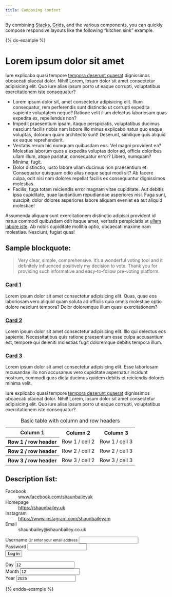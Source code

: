 ```yaml
---
title: Composing content
---
```


By combining [Stacks]({{site.basedir}}/components/stack), [Grids]({{site.basedir}}/components/grid), and the various components, you can quickly compose responsive layouts like the following “kitchen sink” example.

{% ds-example %}

<div class="site-resizer">
    <div class="ds-stack">
      <h1>Lorem ipsum dolor sit amet</h1>
      <p>Iure explicabo quasi tempore <a href="#">tempora deserunt quaerat</a> dignissimos obcaecati placeat dolor. Nihil! Lorem, ipsum dolor sit amet consectetur adipisicing elit. Quo iure alias ipsum porro ut eaque corrupti, voluptatibus exercitationem iste consequatur?</p>
      <ul>
        <li>Lorem ipsum dolor sit, amet consectetur adipisicing elit. Illum consequatur, rem perferendis sunt distinctio ut corrupti expedita sapiente voluptatem neque? Ratione velit illum delectus laboriosam quas expedita ex, repellendus non?</li>
        <li>Impedit praesentium ipsam, itaque perspiciatis, voluptatibus ducimus nesciunt facilis nobis nam labore illo minus explicabo natus quo eaque voluptas, dolorum quam architecto sunt! Deserunt, similique quis aliquid ex eaque reprehenderit.</li>
        <li>Veritatis rerum hic numquam quibusdam eos. Vel magni provident ea? Molestias laborum quos a expedita voluptas dolor ad, officia doloribus ullam illum, atque pariatur, consequatur error? Libero, numquam? Minima, fugit.</li>
        <li>Dolor distinctio, iusto labore ullam ducimus non praesentium et. Consequatur quisquam odio alias neque sequi modi sit? Ab facere culpa, odit nisi nam dolores repellat facilis ex consequuntur dignissimos molestias.</li>
        <li>Facilis, fuga totam reiciendis error magnam vitae cupiditate. Aut debitis ipsa cupiditate, quae laudantium repudiandae asperiores nisi. Fuga sunt, suscipit, dolor dolores asperiores labore aliquam eveniet ea aut aliquid molestiae!</li>
      </ul>
      <p>Assumenda aliquam sunt exercitationem distinctio adipisci provident id natus commodi quibusdam odit itaque amet, veritatis perspiciatis et <a href="#">ullam labore iste</a>. Ab nobis cupiditate mollitia optio, obcaecati maxime nam molestiae. Nesciunt, fugiat quas!</p>
      <h2>Sample blockquote:</h2>
      <blockquote>
        Very clear, simple, comprehensive. It’s a wonderful voting tool and it definitely influenced positively my decision to vote. Thank you for providing such informative and easy-to-follow pre-voting platform.
      </blockquote>
      <div class="ds-grid">
        <div class="ds-card">
          <div class="ds-card-body ds-stack">
            <h3><a href="#" class="ds-card-link">Card 1</a></h3>
            <p>Lorem ipsum dolor sit amet consectetur adipisicing elit. Quas, quae eos laboriosam vero aliquid quam soluta ad officiis quia omnis molestiae optio dolore nesciunt tempora? Dolor doloremque illum quasi exercitationem?<p>
          </div>
        </div>
        <div class="ds-card">
          <div class="ds-card-body ds-stack">
            <h3><a href="#" class="ds-card-link">Card 2</a></h3>
            <p>Lorem ipsum dolor sit amet consectetur adipisicing elit. Illo qui delectus eos sapiente. Necessitatibus quis ratione praesentium esse culpa accusantium est, tempore qui deleniti molestias fugit doloremque debitis tempora illum.</p>
          </div>
        </div>
        <div class="ds-card">
          <div class="ds-card-body ds-stack">
            <h3><a href="#" class="ds-card-link">Card 3</a></h3>
            <p>Lorem ipsum dolor sit amet consectetur adipisicing elit. Esse laboriosam recusandae illo non accusamus vero cupiditate aspernatur incidunt nostrum, commodi quos dicta ducimus quidem debitis et reiciendis dolores minima velit.</p>
          </div>
        </div>
      </div>
      <p>Iure explicabo quasi tempore <a href="#">tempora deserunt quaerat</a> dignissimos obcaecati placeat dolor. Nihil! Lorem, ipsum dolor sit amet consectetur adipisicing elit. Quo iure alias ipsum porro ut eaque corrupti, voluptatibus exercitationem iste consequatur?</p>
      <div class="ds-table">
        <table>
          <caption>Basic table with column and row headers</caption>
          <tr>
            <th>Column 1</th>
            <th>Column 2</th>
            <th>Column 3</th>
          </tr>
          <tr>
            <th scope="row">Row 1 / row header</th>
            <td>Row 1 / cell 2</td>
            <td>Row 1 / cell 3</td>
          </tr>
          <tr>
            <th scope="row">Row 2 / row header</th>
            <td>Row 2 / cell 2</td>
            <td>Row 2 / cell 3</td>
          </tr>
          <tr>
            <th scope="row">Row 3 / row header</th>
            <td>Row 3 / cell 2</td>
            <td>Row 3 / cell 3</td>
          </tr>
        </table>
      </div>
      <h2>Description list:</h2>
      <dl class="ds-descriptions">
        <div>
          <dt>Facebook</dt>
          <dd><a href="https://www.facebook.com/shaunbaileyuk">www.facebook.com/shaunbaileyuk</a></dd>
        </div>
        <div>
          <dt>Homepage</dt>
          <div>
            <dd><a href="https://shaunbailey.uk/">https://shaunbailey.uk</a></dd>
          </div>
        </div>
        <div>
          <dt>Instagram</dt>
          <dd><a href="https://www.instagram.com/shaunbaileyam/">https://www.instagram.com/shaunbaileyam</a></dd>
        </div>
        <div>
          <dt>Email</dt>
          <dd>shaunbailey@shaunbailey.co.uk</dd>
        </div>
      </dl>
      <form>
        <div class="ds-field">
          <label for="username">
            Username
            <small>Or enter your email address</small>
          </label>
          <input type="text" id="username">
        </div>
        <div class="ds-field">
          <label for="password">
            Password
          </label>
          <input type="password" id="password">
        </div>
        <div class="ds-field">
          <button class="ds-button" type="submit">Log in</button>
        </div>
      </form> 
      <div>
      <div class="ds-date">
        <div class="ds-field">
          <label for="id_date-date_0">Day</label>
          <input type="number" name="day_0" value="12" required="" id="id_date-date_0">
        </div>
        <div class="ds-field">
          <label for="id_date-date_1">Month</label>
          <input type="number" name="month_1" value="12" required="" id="id_date-date_1">
        </div>
        <div class="ds-field">
          <label for="id_date-date_2">Year</label>
          <input type="number" name="year_2" value="2025" required="" id="id_date-date_2">
        </div>
      </div>
      </div>
  </div>
</div>

{% endds-example %}
